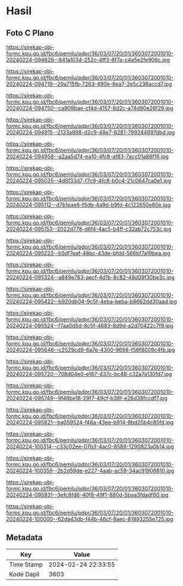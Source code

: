 # Hasil

## Foto C Plano

https://sirekap-obj-formc.kpu.go.id/fbc6/pemilu/pdpr/36/03/07/20/01/3603072001010-20240224-094628--841a1034-252c-4ff3-8f7a-c4a5e2fe906c.jpg

https://sirekap-obj-formc.kpu.go.id/fbc6/pemilu/pdpr/36/03/07/20/01/3603072001010-20240224-094719--29a715fb-7263-490e-8ea7-2e5c238accd7.jpg

https://sirekap-obj-formc.kpu.go.id/fbc6/pemilu/pdpr/36/03/07/20/01/3603072001010-20240224-094750--ca909bae-cf4d-4157-8d2c-a74d90e26f29.jpg

https://sirekap-obj-formc.kpu.go.id/fbc6/pemilu/pdpr/36/03/07/20/01/3603072001010-20240224-094915--2133a998-d2c9-48e7-8281-799244697dbd.jpg

https://sirekap-obj-formc.kpu.go.id/fbc6/pemilu/pdpr/36/03/07/20/01/3603072001010-20240224-094958--a2aa5d74-ea10-4fc8-af83-7acc01a86f16.jpg

https://sirekap-obj-formc.kpu.go.id/fbc6/pemilu/pdpr/36/03/07/20/01/3603072001010-20240224-095035--4d6f33d7-f7c9-4fc8-b0c4-21c0647ca0e1.jpg

https://sirekap-obj-formc.kpu.go.id/fbc6/pemilu/pdpr/36/03/07/20/01/3603072001010-20240224-095112--d7b1eae6-f5db-4a9d-b9fd-4c122650e60e.jpg

https://sirekap-obj-formc.kpu.go.id/fbc6/pemilu/pdpr/36/03/07/20/01/3603072001010-20240224-095153--2022d778-d6f4-4ac5-b4ff-c32ab72c753c.jpg

https://sirekap-obj-formc.kpu.go.id/fbc6/pemilu/pdpr/36/03/07/20/01/3603072001010-20240224-095223--b5df7eaf-48bc-43de-bfdd-566bf7a19bea.jpg

https://sirekap-obj-formc.kpu.go.id/fbc6/pemilu/pdpr/36/03/07/20/01/3603072001010-20240224-095324--a849e783-aecf-4d1b-8c82-48d09f30be3c.jpg

https://sirekap-obj-formc.kpu.go.id/fbc6/pemilu/pdpr/36/03/07/20/01/3603072001010-20240224-095422--b920db04-9c5f-4eba-beba-b8662dd30aad.jpg

https://sirekap-obj-formc.kpu.go.id/fbc6/pemilu/pdpr/36/03/07/20/01/3603072001010-20240224-095524--f7aa0d5d-8c5f-4683-8d9d-a2d70422c7f9.jpg

https://sirekap-obj-formc.kpu.go.id/fbc6/pemilu/pdpr/36/03/07/20/01/3603072001010-20240224-095646--c2529cd9-6a7e-4300-9698-f56f8009c4fb.jpg

https://sirekap-obj-formc.kpu.go.id/fbc6/pemilu/pdpr/36/03/07/20/01/3603072001010-20240224-095720--708d04e0-e187-437c-bc48-c32a7a130fd7.jpg

https://sirekap-obj-formc.kpu.go.id/fbc6/pemilu/pdpr/36/03/07/20/01/3603072001010-20240224-095749--9f46be18-29f7-49cf-b38f-e26d38fccdf7.jpg

https://sirekap-obj-formc.kpu.go.id/fbc6/pemilu/pdpr/36/03/07/20/01/3603072001010-20240224-095821--ba059524-f48a-43ee-b914-8bd25b4c85fd.jpg

https://sirekap-obj-formc.kpu.go.id/fbc6/pemilu/pdpr/36/03/07/20/01/3603072001010-20240224-100314--c33c02ee-07b3-4ac0-8589-1290823a0b14.jpg

https://sirekap-obj-formc.kpu.go.id/fbc6/pemilu/pdpr/36/03/07/20/01/3603072001010-20240224-100359--2b2d59de-e227-4aab-ac59-34ac91906810.jpg

https://sirekap-obj-formc.kpu.go.id/fbc6/pemilu/pdpr/36/03/07/20/01/3603072001010-20240224-095931--3efc8fd6-40f8-49f1-880d-5baa3fdadf80.jpg

https://sirekap-obj-formc.kpu.go.id/fbc6/pemilu/pdpr/36/03/07/20/01/3603072001010-20240224-100000--62da43db-f44b-46cf-8aec-81893255e725.jpg


## Metadata

| Key        | Value               |
| ---------- | ------------------- |
| Time Stamp | 2024-02-24 22:33:55 |
| Kode Dapil | 3603                |



